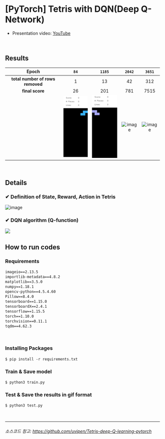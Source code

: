 # [PyTorch] Tetris with DQN(Deep Q-Network)

- Presentation video: [YouTube](https://youtu.be/RSsgcNyvkzc)

<br>

## Results

<p align="center">

|Epoch|  `84`| `1185`| `2042`| `3651`|
|:-:|:-:|:-:|:-:|:-:|
|**total number of rows removed**| 1| 13 | 42 | 312 |
|**final score**| 26 | 201 | 781 | 7515 |
||![image](Demo/1.gif)|![image](Demo/2.gif)|![image](Demo/3.gif)|![image](Demo/4.gif)|

  
</p>
<br>

## Details
### ✔ Definition of State, Reward, Action in Tetris
![image](https://user-images.githubusercontent.com/42428487/148688331-8ffa4186-c359-427d-8129-deb72f90219c.png)

### ✔ DQN algorithm (Q-function)
<img src="https://user-images.githubusercontent.com/42428487/148688790-87299f9f-0766-48a4-93b4-ecad71ded425.png" width="600">


<br>




## How to run codes
### Requirements
```
imageio==2.13.5
importlib-metadata==4.8.2
matplotlib==3.5.0
numpy==1.18.1
opencv-python==4.5.4.60
Pillow==8.4.0
tensorboard==1.15.0
tensorboardX==2.4.1
tensorflow==1.15.5
torch==1.10.0
torchvision==0.11.1
tqdm==4.62.3
```

<br>

### Installing Packages

```shell
$ pip install -r requirements.txt
```

### Train & Save model
```shell
$ python3 train.py
```

### Test & Save the results in gif format
```shell
$ python3 test.py
```


<br>

---
###### 소스코드 참고: https://github.com/uvipen/Tetris-deep-Q-learning-pytorch
